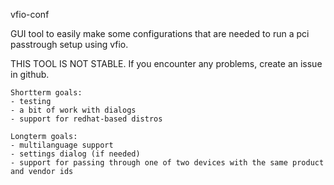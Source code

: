 vfio-conf

GUI tool to easily make some configurations that are needed to run  a pci passtrough setup using vfio.

THIS TOOL IS NOT STABLE. If you encounter any problems, create an issue in github.


    Shortterm goals:
    - testing
    - a bit of work with dialogs
    - support for redhat-based distros
    
    Longterm goals:
    - multilanguage support
    - settings dialog (if needed)
    - support for passing through one of two devices with the same product and vendor ids

